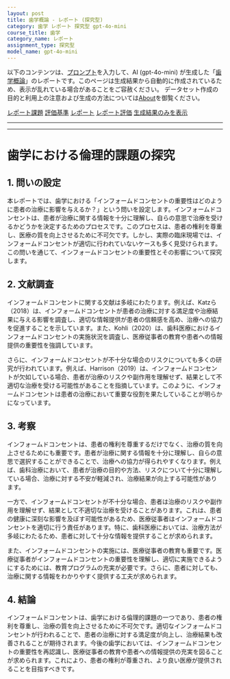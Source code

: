 ```yaml
---
layout: post
title: 歯学概論 - レポート (探究型)
category: 歯学 レポート 探究型 gpt-4o-mini
course_title: 歯学
category_name: レポート
assignment_type: 探究型
model_name: gpt-4o-mini
---
```


以下のコンテンツは、[プロンプト](https://github.com/takedatoshiyuki/synthetic_assignments/tree/main/generated/歯学/gpt-4o-mini/prompt_レポート-探究型.md)を入力して、AI (gpt-4o-mini) が生成した「[歯学概論](/contents/歯学/)」のレポートです。このページは生成結果から自動的に作成されているため、表示が乱れている場合があることをご容赦ください。
データセット作成の目的と利用上の注意および生成の方法については[About](/About)を御覧ください。

[レポート課題](../レポート課題-探究型)
[評価基準](../評価基準-探究型)
[レポート](../レポート-探究型)
[レポート評価](../レポート評価-探究型)
[生成結果のみを表示](https://github.com/takedatoshiyuki/synthetic_assignments/tree/main/generated/歯学/gpt-4o-mini/レポート-探究型.md)
  

***
***
  
# 歯学における倫理的課題の探究

## 1. 問いの設定

本レポートでは、歯学における「インフォームドコンセントの重要性はどのように患者の治療に影響を与えるか？」という問いを設定します。インフォームドコンセントは、患者が治療に関する情報を十分に理解し、自らの意思で治療を受けるかどうかを決定するためのプロセスです。このプロセスは、患者の権利を尊重し、医療の質を向上させるために不可欠です。しかし、実際の臨床現場では、インフォームドコンセントが適切に行われていないケースも多く見受けられます。この問いを通じて、インフォームドコンセントの重要性とその影響について探究します。

## 2. 文献調査

インフォームドコンセントに関する文献は多岐にわたります。例えば、Katzら（2018）は、インフォームドコンセントが患者の治療に対する満足度や治療結果に与える影響を調査し、適切な情報提供が患者の信頼感を高め、治療への協力を促進することを示しています。また、Kohli（2020）は、歯科医療におけるインフォームドコンセントの実施状況を調査し、医療従事者の教育や患者への情報提供の重要性を強調しています。

さらに、インフォームドコンセントが不十分な場合のリスクについても多くの研究が行われています。例えば、Harrison（2019）は、インフォームドコンセントが欠如している場合、患者が治療のリスクや副作用を理解せず、結果として不適切な治療を受ける可能性があることを指摘しています。このように、インフォームドコンセントは患者の治療において重要な役割を果たしていることが明らかになっています。

## 3. 考察

インフォームドコンセントは、患者の権利を尊重するだけでなく、治療の質を向上させるためにも重要です。患者が治療に関する情報を十分に理解し、自らの意思で選択することができることで、治療への協力が得られやすくなります。例えば、歯科治療において、患者が治療の目的や方法、リスクについて十分に理解している場合、治療に対する不安が軽減され、治療結果が向上する可能性があります。

一方で、インフォームドコンセントが不十分な場合、患者は治療のリスクや副作用を理解せず、結果として不適切な治療を受けることがあります。これは、患者の健康に深刻な影響を及ぼす可能性があるため、医療従事者はインフォームドコンセントを適切に行う責任があります。特に、歯科医療においては、治療方法が多岐にわたるため、患者に対して十分な情報を提供することが求められます。

また、インフォームドコンセントの実施には、医療従事者の教育も重要です。医療従事者がインフォームドコンセントの重要性を理解し、適切に実施できるようにするためには、教育プログラムの充実が必要です。さらに、患者に対しても、治療に関する情報をわかりやすく提供する工夫が求められます。

## 4. 結論

インフォームドコンセントは、歯学における倫理的課題の一つであり、患者の権利を尊重し、治療の質を向上させるために不可欠です。適切なインフォームドコンセントが行われることで、患者の治療に対する満足度が向上し、治療結果も改善されることが期待されます。今後の歯学においては、インフォームドコンセントの重要性を再認識し、医療従事者の教育や患者への情報提供の充実を図ることが求められます。これにより、患者の権利が尊重され、より良い医療が提供されることを目指すべきです。
